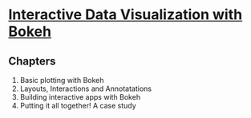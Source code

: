 # [Interactive Data Visualization with Bokeh](https://www.datacamp.com/courses/interactive-data-visualization-with-bokeh)

## Chapters

1. Basic plotting with Bokeh
2. Layouts, Interactions and Annotatations
3. Building interactive apps with Bokeh
4. Putting it all together! A case study
